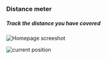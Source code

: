 ### Distance meter
##### Track the distance you have covered
![Homepage screeshot](http://i.imgur.com/awBOrSd.png)

![current position](http://i.imgur.com/jswWGW4.png)